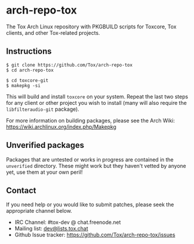 arch-repo-tox
=============

The Tox Arch Linux repository with PKGBUILD scripts for Toxcore, Tox clients,
and other Tox-related projects.

Instructions
------------

    $ git clone https://github.com/Tox/arch-repo-tox
    $ cd arch-repo-tox

    $ cd toxcore-git
    $ makepkg -si

This will build and install `toxcore` on your system. Repeat the last two steps
for any client or other project you wish to install (many will also require the
`libfilteraudio-git` package).

For more information on building packages, please see the Arch Wiki:
https://wiki.archlinux.org/index.php/Makepkg

Unverified packages
-------------------
Packages that are untested or works in progress are contained in the
`unverified` directory. These might work but they haven't vetted by anyone yet,
use them at your own peril!

Contact
-------
If you need help or you would like to submit patches, please seek the
appropriate channel below.

* IRC Channel:          #tox-dev @ chat.freenode.net
* Mailing list:         dev@lists.tox.chat
* Github Issue tracker: https://github.com/Tox/arch-repo-tox/issues

